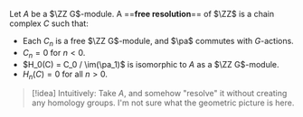 Let $A$ be a $\ZZ G$-module. A ==**free resolution**== of $\ZZ$ is a chain complex $C$ such that:
- Each $C_n$ is a free $\ZZ G$-module, and $\pa$ commutes with $G$-actions.
- $C_n = 0$ for $n < 0$.
- $H_0(C) = C_0 / \im(\pa_1)$ is isomorphic to $A$ as a $\ZZ G$-module.
- $H_n(C) = 0$ for all $n > 0$.

>[!idea]
>Intuitively: Take $A$, and somehow "resolve" it without creating any homology groups. I'm not sure what the geometric picture is here.